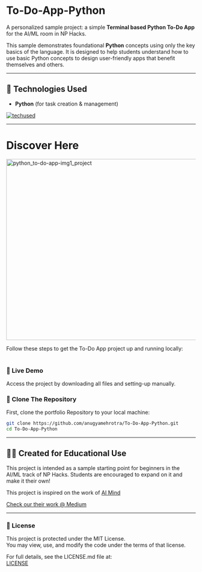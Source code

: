 # To-Do-App-Python
A personalized sample project: a simple **Terminal based Python To-Do App** for the AI/ML room in NP Hacks.

This sample demonstrates foundational **Python** concepts using only the key basics of the language. It is designed to help students understand how to use basic Python concepts to design user-friendly apps that benefit themselves and others.


---

## 🔧 Technologies Used

- **Python** (for task creation & management)


[![techused](https://skillicons.dev/icons?i=python)](https://skillicons.dev)

---

# Discover Here
<img width="740" height="480" alt="python_to-do-app-img1_project" src="https://github.com/user-attachments/assets/69299001-aee6-4d61-b408-b5273dc58bd8" />  

Follow these steps to get the To-Do App project up and running locally:  
<br>

### 🔗 Live Demo  
Access the project by downloading all files and setting-up manually.  


### 📁 Clone The Repository  
First, clone the portfolio Repository to your local machine:

```bash
git clone https://github.com/anugyamehrotra/To-Do-App-Python.git
cd To-Do-App-Python
```
---

## 👩‍💻 Created for Educational Use
This project is intended as a sample starting point for beginners in the AI/ML track of NP Hacks. Students are encouraged to expand on it and make it their own!


This project is inspired on the work of [AI Mind](https://pub.aimind.so/creating-a-simple-to-do-list-in-python-c0f52ab15814) 

[Check our their work @ Medium](https://pub.aimind.so/)

---

### 📄 License

This project is protected under the MIT License.  
You may view, use, and modify the code under the terms of that license.  

For full details, see the LICENSE.md file at:  
[LICENSE](https://github.com/anugyamehrotra/To-Do-App-Python/blob/main/LICENSE)
